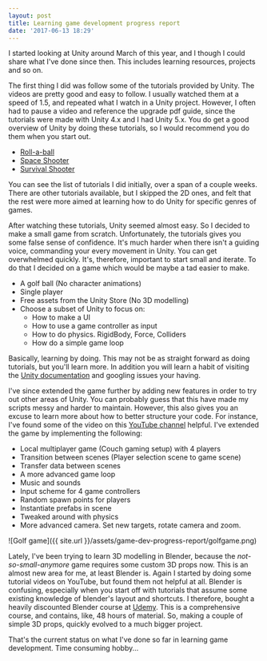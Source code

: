 ```yaml
---
layout: post
title: Learning game development progress report
date: '2017-06-13 18:29'
---
```


I started looking at Unity around March of this year, and I though I could share what I've done since then. This includes learning resources, projects and so on.

The first thing I did was follow some of the tutorials provided by Unity. The videos are pretty good and easy to follow. I usually watched them at a speed of 1.5, and repeated what I watch in a Unity project. However, I often had to pause a video and reference the upgrade pdf guide, since the tutorials were made with Unity 4.x and I had Unity 5.x. You do get a good overview of Unity by doing these tutorials, so I would recommend you do them when you start out.

* [Roll-a-ball](https://unity3d.com/learn/tutorials/projects/roll-ball-tutorial)
* [Space Shooter](https://unity3d.com/learn/tutorials/projects/space-shooter-tutorial)
* [Survival Shooter](https://unity3d.com/learn/tutorials/projects/survival-shooter-tutorial)

You can see the list of tutorials I did initially, over a span of a couple weeks. There are other tutorials available, but I skipped the 2D ones, and felt that the rest were more aimed at learning how to do Unity for specific genres of games.

After watching these tutorials, Unity seemed almost easy. So I decided to make a small game from scratch. Unfortunately, the tutorials gives you some false sense of confidence. It's much harder when there isn't a guiding voice, commanding your every movement in Unity. You can get overwhelmed quickly. It's, therefore, important to start small and iterate. To do that I decided on a game which would be maybe a tad easier to make.

* A golf ball (No character animations)
* Single player
* Free assets from the Unity Store (No 3D modelling)
* Choose a subset of Unity to focus on:
  * How to make a UI
  * How to use a game controller as input
  * How to do physics. RigidBody, Force, Colliders
  * How do a simple game loop

Basically, learning by doing. This may not be as straight forward as doing tutorials, but you'll learn more. In addition you will learn a habit of visiting the [Unity documentation](https://docs.unity3d.com/Manual/index.html) and googling issues your having.

I've since extended the game further by adding new features in order to try out other areas of Unity. You can probably guess that this have made my scripts messy and harder to maintain. However, this also gives you an excuse to learn more about how to better structure your code. For instance, I've found some of the video on this [YouTube channel](https://www.youtube.com/channel/UCifiUB82IZ6kCkjNXN8dwsQ) helpful. I've extended the game by implementing the following:

* Local multiplayer game (Couch gaming setup) with 4 players
* Transition between scenes (Player selection scene to game scene)
* Transfer data between scenes
* A more advanced game loop
* Music and sounds
* Input scheme for 4 game controllers
* Random spawn points for players
* Instantiate prefabs in scene
* Tweaked around with physics
* More advanced camera. Set new targets, rotate camera and zoom.

![Golf game]({{ site.url }}/assets/game-dev-progress-report/golfgame.png)

Lately, I've been trying to learn 3D modelling in Blender, because the *not-so-small-anymore* game requires some custom 3D props now. This is an almost new area for me, at least Blender is. Again I started by doing some tutorial videos on YouTube, but found them not helpful at all. Blender is confusing, especially when you start off with tutorials that assume some existing knowledge of blender's layout and shortcuts. I therefore, bought a heavily discounted Blender course at [Udemy](https://www.udemy.com/blendertutorial/learn/v4/overview). This is a comprehensive course, and contains, like, 48 hours of material. So, making a couple of simple 3D props, quickly evolved to a much bigger project.

That's the current status on what I've done so far in learning game development. Time consuming hobby...
